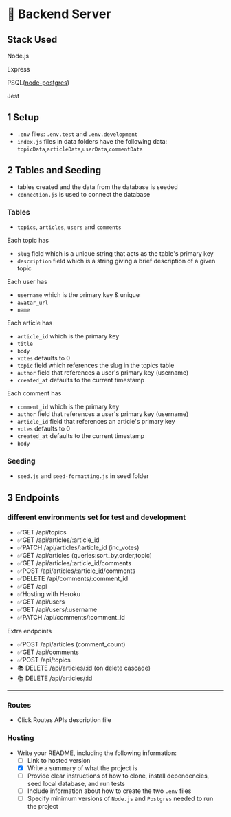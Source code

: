 # 📘 Backend Server

## **Stack Used**

Node.js

Express

PSQL([node-postgres](https://node-postgres.com/))

Jest

## **1  Setup**

- `.env` files: `.env.test` and `.env.development`
- `index.js` files in data folders have the following data: `topicData`,`articleData`,`userData`,`commentData`

## **2 Tables and Seeding**

- tables created and the data from the database is seeded
- `connection.js` is used to connect the database

### **Tables**

- `topics`, `articles`, `users` and `comments`

Each topic has

- `slug` field which is a unique string that acts as the table's primary key
- `description` field which is a string giving a brief description of a given topic

Each user has

- `username` which is the primary key & unique
- `avatar_url`
- `name`

Each article has

- `article_id` which is the primary key
- `title`
- `body`
- `votes` defaults to 0
- `topic` field which references the slug in the topics table
- `author` field that references a user's primary key (username)
- `created_at` defaults to the current timestamp

Each comment has

- `comment_id` which is the primary key
- `author` field that references a user's primary key (username)
- `article_id` field that references an article's primary key
- `votes` defaults to 0
- `created_at` defaults to the current timestamp
- `body`

### **Seeding**

- `seed.js` and `seed-formatting.js` in seed folder

## **3 Endpoints**

### different environments set for test and development

- ✅GET /api/topics
- ✅GET /api/articles/:article_id
- ✅PATCH /api/articles/:article_id (inc_votes)
- ✅GET /api/articles (queries:sort_by,order,topic)
- ✅GET /api/articles/:article_id/comments
- ✅POST /api/articles/:article_id/comments
- ✅DELETE /api/comments/:comment_id
- ✅GET /api
- ✅Hosting with Heroku
- ✅GET /api/users
- ✅GET /api/users/:username
- ✅PATCH /api/comments/:comment_id

Extra endpoints
- ✅POST /api/articles (comment_count)
- ✅GET /api/comments
- ✅POST /api/topics
- 📚 DELETE /api/articles/:id (on delete cascade)
- 📚 DELETE /api/articles/:id 

---

### **Routes**

- Click Routes APIs description file

### **Hosting**

- Write your README, including the following information:
    - [ ]  Link to hosted version
    - [x]  Write a summary of what the project is
    - [ ]  Provide clear instructions of how to clone, install dependencies, seed local database, and run tests
    - [ ]  Include information about how to create the two `.env` files
    - [ ]  Specify minimum versions of `Node.js` and `Postgres` needed to run the project
